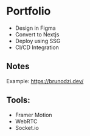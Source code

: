 # Portfolio

- Design in Figma
- Convert to Nextjs
- Deploy using SSG
- CI/CD Integration

## Notes

Example: https://brunodzi.dev/

## Tools:

- Framer Motion
- WebRTC
- Socket.io

